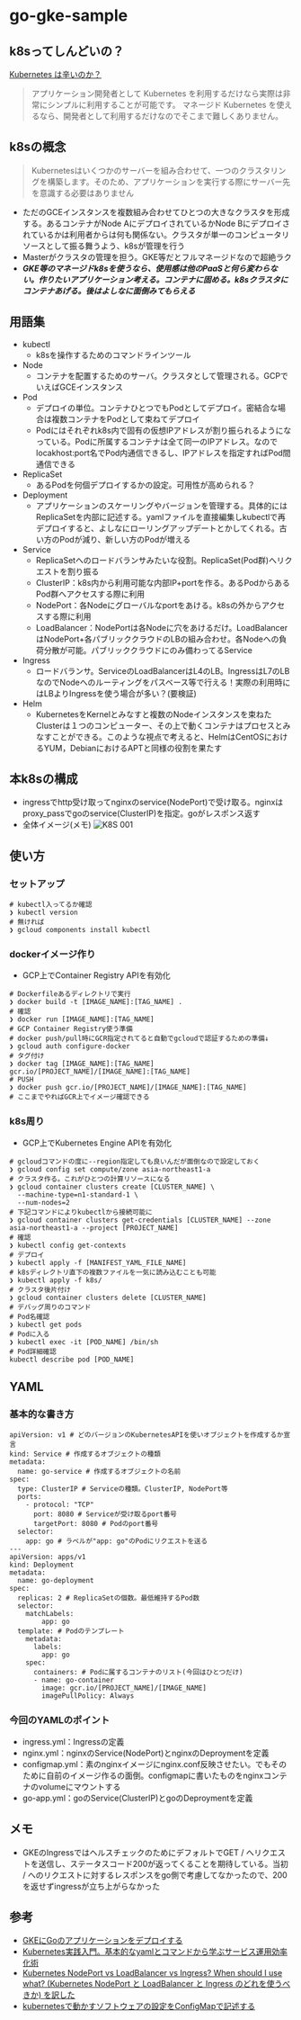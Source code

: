 # go-gke-sample
## k8sってしんどいの？
[Kubernetes は辛いのか？](https://amsy810.hateblo.jp/entry/2019/04/03/071858)
>アプリケーション開発者として Kubernetes を利用するだけなら実際は非常にシンプルに利用することが可能です。
>マネージド Kubernetes を使えるなら、開発者として利用するだけなのでそこまで難しくありません。
## k8sの概念
>Kubernetesはいくつかのサーバーを組み合わせて、一つのクラスタリングを構築します。そのため、アプリケーションを実行する際にサーバー先を意識する必要はありません
- ただのGCEインスタンスを複数組み合わせてひとつの大きなクラスタを形成する。あるコンテナがNode AにデプロイされているかNode Bにデプロイされているかは利用者からは何も関係ない。クラスタが単一のコンピュータリソースとして振る舞うよう、k8sが管理を行う
- Masterがクラスタの管理を担う。GKE等だとフルマネージドなので超絶ラク
- ***GKE等のマネージドk8sを使うなら、使用感は他のPaaSと何ら変わらない。作りたいアプリケーション考える。コンテナに固める。k8sクラスタにコンテナあげる。後はよしなに面倒みてもらえる***
## 用語集
- kubectl
  - k8sを操作するためのコマンドラインツール
- Node
  - コンテナを配置するためのサーバ。クラスタとして管理される。GCPでいえばGCEインスタンス
- Pod
  - デプロイの単位。コンテナひとつでもPodとしてデプロイ。密結合な場合は複数コンテナをPodとして束ねてデプロイ
  - Podにはそれぞれk8s内で固有の仮想IPアドレスが割り振られるようになっている。Podに所属するコンテナは全て同一のIPアドレス。なのでlocakhost:port名でPod内通信できるし、IPアドレスを指定すればPod間通信できる
- ReplicaSet
  - あるPodを何個デプロイするかの設定。可用性が高められる？
- Deployment
  - アプリケーションのスケーリングやバージョンを管理する。具体的にはReplicaSetを内部に記述する。yamlファイルを直接編集しkubectlで再デプロイすると、よしなにローリングアップデートとかしてくれる。古い方のPodが減り、新しい方のPodが増える
- Service
  - ReplicaSetへのロードバランサみたいな役割。ReplicaSet(Pod群)へリクエストを割り振る
  - ClusterIP：k8s内から利用可能な内部IP+portを作る。あるPodからあるPod群へアクセスする際に利用
  - NodePort：各Nodeにグローバルなportをあける。k8sの外からアクセスする際に利用
  - LoadBalancer：NodePortは各Nodeに穴をあけるだけ。LoadBalancerはNodePort+各パブリッククラウドのLBの組み合わせ。各Nodeへの負荷分散が可能。パブリッククラウドにのみ備わってるService
- Ingress
  - ロードバランサ。ServiceのLoadBalancerはL4のLB。IngressはL7のLBなのでNodeへのルーティングをパスベース等で行える！実際の利用時にはLBよりIngressを使う場合が多い？(要検証)
- Helm
  - KubernetesをKernelとみなすと複数のNodeインスタンスを束ねたClusterは１つのコンピューター、その上で動くコンテナはプロセスとみなすことができる。このような視点で考えると、HelmはCentOSにおけるYUM，DebianにおけるAPTと同様の役割を果たす
## 本k8sの構成
- ingressでhttp受け取ってnginxのservice(NodePort)で受け取る。nginxはproxy_passでgoのservice(ClusterIP)を指定。goがレスポンス返す
- 全体イメージ(メモ)
![K8S 001](https://user-images.githubusercontent.com/18514782/82153055-27508880-98a0-11ea-96aa-69af656362a5.png)
## 使い方
### セットアップ
```
# kubectl入ってるか確認
❯ kubectl version
# 無ければ
❯ gcloud components install kubectl
```
### dockerイメージ作り
- GCP上でContainer Registry APIを有効化
```
# Dockerfileあるディレクトリで実行
❯ docker build -t [IMAGE_NAME]:[TAG_NAME] .
# 確認
❯ docker run [IMAGE_NAME]:[TAG_NAME]
# GCP Container Registry使う準備
# docker push/pull時にGCR指定されてると自動でgcloudで認証するための準備↓
❯ gcloud auth configure-docker
# タグ付け
❯ docker tag [IMAGE_NAME]:[TAG_NAME] gcr.io/[PROJECT_NAME]/[IMAGE_NAME]:[TAG_NAME]
# PUSH
❯ docker push gcr.io/[PROJECT_NAME]/[IMAGE_NAME]:[TAG_NAME]
# ここまでやればGCR上でイメージ確認できる
```
### k8s周り
- GCP上でKubernetes Engine APIを有効化
```
# gcloudコマンドの度に--region指定しても良いんだが面倒なので設定しておく
❯ gcloud config set compute/zone asia-northeast1-a
# クラスタ作る。これがひとつの計算リソースになる
❯ gcloud container clusters create [CLUSTER_NAME] \
  --machine-type=n1-standard-1 \
  --num-nodes=2
# 下記コマンドによりkubectlから接続可能に
❯ gcloud container clusters get-credentials [CLUSTER_NAME] --zone asia-northeast1-a --project [PROJECT_NAME]
# 確認
❯ kubectl config get-contexts
# デプロイ
❯ kubectl apply -f [MANIFEST_YAML_FILE_NAME]
# k8sディレクトリ直下の複数ファイルを一気に読み込むことも可能
❯ kubectl apply -f k8s/
# クラスタ後片付け
❯ gcloud container clusters delete [CLUSTER_NAME]
# デバッグ周りのコマンド
# Pod名確認
❯ kubectl get pods
# Podに入る
❯ kubectl exec -it [POD_NAME] /bin/sh
# Pod詳細確認
kubectl describe pod [POD_NAME]
```
## YAML
### 基本的な書き方
```
apiVersion: v1 # どのバージョンのKubernetesAPIを使いオブジェクトを作成するか宣言
kind: Service # 作成するオブジェクトの種類
metadata:
  name: go-service # 作成するオブジェクトの名前
spec:
  type: ClusterIP # Serviceの種類。ClusterIP, NodePort等
  ports:
    - protocol: "TCP"
      port: 8080 # Serviceが受け取るport番号
      targetPort: 8080 # Podのport番号
  selector:
    app: go # ラベルが"app: go"のPodにリクエストを送る
---
apiVersion: apps/v1
kind: Deployment
metadata:
  name: go-deployment
spec:
  replicas: 2 # ReplicaSetの個数。最低維持するPod数
  selector:
    matchLabels:
        app: go
  template: # Podのテンプレート
    metadata:
      labels:
        app: go
    spec:
      containers: # Podに属するコンテナのリスト(今回はひとつだけ)
      - name: go-container
        image: gcr.io/[PROJECT_NAME]/[IMAGE_NAME]
        imagePullPolicy: Always
```
### 今回のYAMLのポイント
- ingress.yml：Ingressの定義
- nginx.yml：nginxのService(NodePort)とnginxのDeproymentを定義
- configmap.yml：素のnginxイメージにnginx.conf反映させたい。でもそのために自前のイメージ作るの面倒。configmapに書いたものをnginxコンテナのvolumeにマウントする
- go-app.yml：goのService(ClusterIP)とgoのDeproymentを定義
## メモ
- GKEのIngressではヘルスチェックのためにデフォルトでGET / へリクエストを送信し、ステータスコード200が返ってくることを期待している。当初 / へのリクエストに対するレスポンスをgo側で考慮してなかったので、200を返せずingressが立ち上がらなかった
## 参考
- [GKEにGoのアプリケーションをデプロイする](https://qiita.com/keitakn/items/241ccd2bc95c2c879735)
- [Kubernetes実践入門。基本的なyamlとコマンドから学ぶサービス運用効率化術](https://flxy.jp/article/10107)
- [Kubernetes NodePort vs LoadBalancer vs Ingress? When should I use what? (Kubernetes NodePort と LoadBalancer と Ingress のどれを使うべきか) を訳した](http://chidakiyo.hatenablog.com/entry/2018/09/10/Kubernetes_NodePort_vs_LoadBalancer_vs_Ingress%3F_When_should_I_use_what%3F_%28Kubernetes_NodePort_%E3%81%A8_LoadBalancer_%E3%81%A8_Ingress_%E3%81%AE%E3%81%A9%E3%82%8C%E3%82%92%E4%BD%BF%E3%81%86)
- [kubernetesで動かすソフトウェアの設定をConfigMapで記述する](https://qiita.com/petitviolet/items/ee4b1bdba2670a1d6a12)
